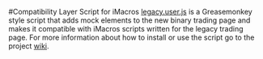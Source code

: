 #Compatibility Layer Script for iMacros
[legacy.user.js](http://binary-com.github.io/imacros/legacy.user.js) is a Greasemonkey style script that adds mock elements to the new binary trading page and makes it compatible with iMacros scripts written for the legacy trading page. For more information about how to install or use the script go to the project [wiki](https://github.com/binary-com/imacros/wiki).
